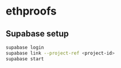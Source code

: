# ethproofs

## Supabase setup
```bash
supabase login
supabase link --project-ref <project-id>
supabase start
```